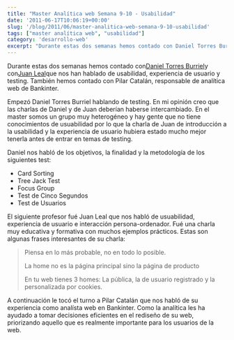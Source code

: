 ```yaml
---
title: "Master Analítica web Semana 9-10 - Usabilidad"
date: '2011-06-17T10:06:19+00:00'
slug: '/blog/2011/06/master-analitica-web-semana-9-10-usabilidad'
tags: ["master analítica web", "usabilidad"]
category: 'desarrollo-web'
excerpt: "Durante estas dos semanas hemos contado con Daniel Torres Burriel y con [Juan Leal] Ergonomía, u..."
---
```

Durante estas dos semanas hemos contado con[Daniel Torres Burriel](http://www.linkedin.com/in/torresburriel "consultor usabilidad")y con[Juan Leal](http://www.linkedin.com/in/seisdeagosto "Ergonomía, usabilidad e interacción")que nos han hablado de usabilidad, experiencia de usuario y testing. También hemos contado con Pilar Catalán, responsable de analítica web de Bankinter.

Empezó Daniel Torres Burriel hablando de testing. En mi opinión creo que las charlas de Daniel y de Juan deberían haberse intercambiado. En el master somos un grupo muy heterogéneo y hay gente que no tiene conocimientos de usuabilidad por lo que la charla de Juan de introducción a la usabilidad y la experiencia de usuario hubiera estado mucho mejor tenerla antes de entrar en temas de testing.

Daniel nos habló de los objetivos, la finalidad y la metodología de los siguientes test:

- Card Sorting
- Tree Jack Test
- Focus Group
- Test de Cinco Segundos
- Test de Usuarios

El siguiente profesor fué Juan Leal que nos habló de usuabilidad, experiencia de usuario e interacción persona-ordenador. Fué una charla muy educativa y formativa con muchos ejemplos prácticos. Estas son algunas frases interesantes de su charla:

> Piensa en lo más probable, no en todo lo posible.
>
> La home no es la página principal sino la página de producto
>
> En tu web tienes 3 homes: La pública, la de usuario registrado y la personalizada por cookies.



A continuación le tocó el turno a Pilar Catalán que nos habló de su experiencia como analísta web en Bankinter.  Como la analítica les ha ayudado a tomar decisiones eficientes en el rediseño de su web, priorizando aquello que es realmente importante para los usuarios de la web.
